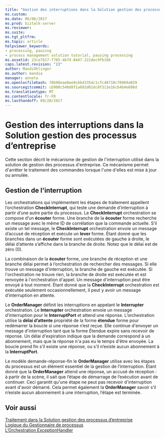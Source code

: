 ```yaml
---
title: "Gestion des interruptions dans la Solution gestion des processus d’entreprise | Documents Microsoft"
ms.custom: 
ms.date: 06/08/2017
ms.prod: biztalk-server
ms.reviewer: 
ms.suite: 
ms.tgt_pltfrm: 
ms.topic: article
helpviewer_keywords:
- processing, pausing
- process management solution tutorial, pausing processing
ms.assetid: 23ce7617-f705-4b7d-8447-221dec9fb196
caps.latest.revision: "13"
author: MandiOhlinger
ms.author: mandia
manager: anneta
ms.openlocfilehash: 78b98eae8ee9cbb43354c1cfc48710c70969a929
ms.sourcegitcommit: cb908c540d8f1a692d01dc8f313e16cb4b4e696d
ms.translationtype: MT
ms.contentlocale: fr-FR
ms.lasthandoff: 09/20/2017
---
```

# <a name="interrupt-handling-in-the-business-process-management-solution"></a>Gestion des interruptions dans la Solution gestion des processus d’entreprise
Cette section décrit le mécanisme de gestion de l'interruption utilisé dans la solution de gestion des processus d'entreprise. Ce mécanisme permet d'arrêter le traitement des commandes lorsque l'une d'elles est mise à jour ou annulée.  
  
## <a name="interrupt-handling"></a>Gestion de l'interruption  
 Les orchestrations qui implémentent les étapes de traitement appellent l’orchestration **CheckInterrupt**, qui teste une demande d’interruption à partir d’une autre partie du processus. Le **CheckInterrupt** orchestration se compose d’un **écouter** forme. Une branche de la **écouter** forme recherche un message avec le même ID de corrélation que la commande actuelle. S’il existe un tel message, le **CheckInterrupt** orchestration envoie un message d’accusé de réception et exécute un **lever** forme. Étant donné que les branches dans un **écouter** forme sont exécutées de gauche à droite, le délai d’attente s’affiche dans la branche de droite. Notez que le délai est de zéro (0).  
  
 La combinaison de la **écouter** forme, une branche de réception et une branche délai permet à l’orchestration de rechercher des messages. Si elle trouve un message d'interruption, la branche de gauche est exécutée. Si l'orchestration ne trouve rien, la branche de droite est exécutée et est renvoyée à l'orchestration d'appel. Un message d'interruption peut être envoyé à tout moment. Étant donné que la **CheckInterrupt** orchestration est exécutée seulement occasionnellement, il peut y avoir un message d’interruption en attente.  
  
 Le **OrderManager** définit les interruptions en appelant le **Interrupter** orchestration. Le **Interrupter** orchestration envoie un message d’interruption pour le **InterruptPort** et attend une réponse. L’orchestration utilise la **délai d’attente** propriété de la forme **étendue** forme pour redémarrer la boucle si une réponse n’est reçue. Elle continue d'envoyer un message d'interruption tant que la forme Étendue expire sans recevoir de réponse. Un délai d'expiration indique que la demande correspond à un abonnement, mais que la réponse n'a pas eu le temps d'être envoyée. La boucle prend fin s’il existe une réponse, ou s’il n’existe aucun abonnement à la **InterruptPort**.  
  
 Le modèle demande-réponse-fin le **OrderManager** utilise avec les étapes du processus est un élément essentiel de la gestion de l’interruption. Étant donné que la **OrderManager** attend une réponse, un accusé de réception : à partir de la scène, il sait que l’étape de démarrage de l’exécution avant de continuer. Ceci garantit qu'une étape ne peut pas recevoir d'interruption avant d'avoir démarré. Cela permet également la **OrderManager** savoir s’il n’existe aucun abonnement à une interruption, l’étape est terminée.  
  
## <a name="see-also"></a>Voir aussi  
 [Traitement dans la Solution gestion des processus d’entreprise](../core/processing-in-the-business-process-management-solution.md)   
 [Logique du Gestionnaire de processus](../core/process-manager-logic.md)   
 [L’Orchestration ExceptionHandler](../core/the-exceptionhandler-orchestration.md)